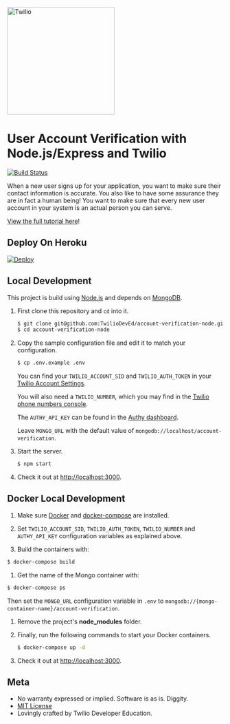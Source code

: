 <a href="https://www.twilio.com">
  <img src="https://static0.twilio.com/marketing/bundles/marketing/img/logos/wordmark-red.svg" alt="Twilio" width="250" />
</a>


# User Account Verification with Node.js/Express and Twilio

[![Build Status](https://travis-ci.org/TwilioDevEd/account-verification-node.svg?branch=master)](https://travis-ci.org/TwilioDevEd/account-verification-node)

When a new user signs up for your application, you want to make sure their contact information is accurate. You also like to have some assurance they are in fact a human being! You want to make sure that every new user account in your system is an actual person you can serve.

[View the full tutorial here](https://www.twilio.com/docs/tutorials/walkthrough/account-verification/node/express)!

## Deploy On Heroku

[![Deploy](https://www.herokucdn.com/deploy/button.png)](https://heroku.com/deploy?template=https://github.com/TwilioDevEd/account-verification-node)

## Local Development

This project is build using [Node.js](https://nodejs.org) and depends on [MongoDB](https://www.mongodb.com).

1. First clone this repository and `cd` into it.

   ```bash
   $ git clone git@github.com:TwilioDevEd/account-verification-node.git
   $ cd account-verification-node
   ```

1. Copy the sample configuration file and edit it to match your configuration.

   ```bash
   $ cp .env.example .env
   ```

   You can find your `TWILIO_ACCOUNT_SID` and `TWILIO_AUTH_TOKEN` in your
   [Twilio Account Settings](https://www.twilio.com/user/account/settings).

   You will also need a `TWILIO_NUMBER`, which you may find in the [Twilio phone numbers console](https://www.twilio.com/user/account/phone-numbers/incoming).

   The `AUTHY_API_KEY` can be found in the [Authy dashboard](https://dashboard.authy.com/).

   Leave `MONGO_URL` with the default value of `mongodb://localhost/account-verification`.

1. Start the server.

   ```bash
   $ npm start
   ```

1. Check it out at [http://localhost:3000](http://localhost:3000).

## Docker Local Development

1. Make sure [Docker](https://www.docker.com/) and [docker-compose](https://docs.docker.com/compose/install/) are installed.

1. Set `TWILIO_ACCOUNT_SID`, `TWILIO_AUTH_TOKEN`, `TWILIO_NUMBER` and `AUTHY_API_KEY` configuration variables as explained above.

1. Build the containers with:

  ```bash
  $ docker-compose build
  ```

1. Get the name of the Mongo container with:

  ```bash
  $ docker-compose ps
  ```

  Then set the `MONGO_URL` configuration variable in `.env` to `mongodb://{mongo-container-name}/account-verification`.

1. Remove the project's **node_modules** folder.

1. Finally, run the following commands to start your Docker containers.

   ```bash
   $ docker-compose up -d
   ```

1. Check it out at [http://localhost:3000](http://localhost:3000).

## Meta

* No warranty expressed or implied. Software is as is. Diggity.
* [MIT License](http://www.opensource.org/licenses/mit-license.html)
* Lovingly crafted by Twilio Developer Education.
